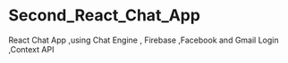 # Second_React_Chat_App

React Chat App ,using Chat Engine , Firebase ,Facebook and Gmail Login ,Context API
